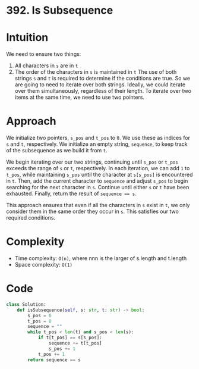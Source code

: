 # 392. Is Subsequence
# Intuition
We need to ensure two things:

1. All characters in `s` are in `t`
2. The order of the characters in `s` is maintained in `t`
The use of both strings `s` and `t` is required to determine if the conditions are true. So we are going to need to iterate over both strings.
Ideally, we could iterate over them simultaneously, regardless of their length. To iterate over two items at the same time, we need to use two pointers.

# Approach
We initialize two pointers, `s_pos` and `t_pos` to `0`. We use these as indices for `s` and `t`, respectively. We initialize an empty string, `sequence`, 
to keep track of the subsequence as we build it from `t`.

We begin iterating over our two strings, continuing until `s_pos` or `t_pos` exceeds the range of `s` or `t`, respectively. In each iteration, we can add 
`1` to `t_pos`, while maintaining `s_pos` until the character at `s[s_pos]` is encountered in `t`. Then, add the current character to `sequence` and adjust `s_pos`
to begin searching for the next character in `s`. Continue until either `s` or `t` have been exhausted. Finally, return the result of `sequence == s`.

This approach ensures that even if all the characters in `s` exist in `t`, we only consider them in the same order they occur in `s`. This satisfies our two 
required conditions.

# Complexity
* Time complexity: `O(n)`, where nnn is the larger of s.length and t.length
* Space complexity: `O(1)`
  
# Code
```python
class Solution:
    def isSubsequence(self, s: str, t: str) -> bool:
        s_pos = 0
        t_pos = 0
        sequence = ""
        while t_pos < len(t) and s_pos < len(s):
            if t[t_pos] == s[s_pos]:
                sequence += t[t_pos]
                s_pos += 1
            t_pos += 1
        return sequence == s
```
